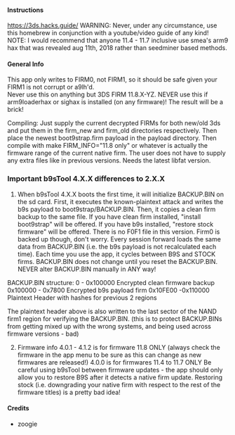 #### Instructions

https://3ds.hacks.guide/
WARNING: Never, under any circumstance, use this homebrew in conjunction with a youtube/video guide of any kind!
NOTE: I would recommend that anyone 11.4 - 11.7 inclusive use smea's arm9 hax that was revealed aug 11th, 2018 rather than seedminer based methods.

#### General Info

This app only writes to FIRM0, not FIRM1, so it should be safe given your FIRM1 is not corrupt or a9lh'd.    
Never use this on anything but 3DS FIRM 11.8.X-YZ. NEVER use this if arm9loaderhax or sighax is installed (on any firmware)! The result will be a brick!

Compiling: Just supply the current decrypted FIRMs for both new/old 3ds and put them in the firm_new and firm_old 
directories respectively. Then place the newest boot9strap.firm payload in the payload directory. Then compile with
make FIRM_INFO="11.8 only" or whatever is actually the firmware range of the current native firm.
The user does not have to supply any extra files like in previous versions. Needs the latest libfat version.

### Important b9sTool 4.X.X differences to 2.X.X

1) When b9sTool 4.X.X boots the first time, it will initialize BACKUP.BIN on the sd card. First, it executes the known-plaintext attack and writes the b9s payload to boot9strap/BACKUP.BIN.
Then, it copies a clean firm backup to the same file. If you have clean firm installed, "install boot9strap" will be offered. If you have b9s installed, "restore stock firmware" will be offered.
There is no F0F1 file in this version. Firm0 is backed up though, don't worry.
Every session forward loads the same data from BACKUP.BIN (i.e. the b9s payload is not recalculated each time).
Each time you use the app, it cycles between B9S and STOCK firms. BACKUP.BIN does not change until you reset the BACKUP.BIN. 
NEVER alter BACKUP.BIN manually in ANY way!

BACKUP.BIN structure:
0 - 0x100000 		Encrypted clean firmware backup
0x100000 - 0x7800	Encrypted b9s payload firm
0x10FE00 -0x110000	Plaintext Header with hashes for previous 2 regions

The plaintext header above is also written to the last sector of the NAND firm1 region for verifying the BACKUP.BIN.
(this is to protect BACKUP.BINs from getting mixed up with the wrong systems, and being used across firmware versions - bad)

2) Firmware info
4.0.1 - 4.1.2 is for firmware 11.8 ONLY (always check the firmware in the app menu to be sure as this can change as new firmwares are released!)
4.0.0 is for firmwares 11.4 to 11.7 ONLY
Be careful using b9sTool between firmware updates -  the app should only allow you to restore B9S after it detects a native firm update. Restoring stock (i.e. downgrading your native firm with respect to the rest of the firmware titles) is a pretty bad idea!

#### Credits

+ zoogie
